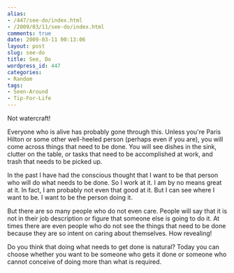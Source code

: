 ```yaml
---
alias:
- /447/see-do/index.html
- /2009/03/11/see-do/index.html
comments: true
date: 2009-03-11 00:13:06
layout: post
slug: see-do
title: See, Do
wordpress_id: 447
categories:
- Random
tags:
- Seen-Around
- Tip-For-Life
---
```


Not watercraft!

Everyone who is alive has probably gone through this.  Unless you're Paris Hilton or some other well-heeled person (perhaps even if you are), you will come across things that need to be done.  You will see dishes in the sink, clutter on the table, or tasks that need to be accomplished at work, and trash that needs to be picked up.  

In the past I have had the conscious thought that I want to be that person who will do what needs to be done.  So I work at it.  I am by no means great at it.  In fact, I am probably not even that good at it.  But I can see where I want to be.  I want to be the person doing it.

But there are so many people who do not even care.  People will say that it is not in their job description or figure that someone else is going to do it.  At times there are even people who do not see the things that need to be done because they are so intent on caring about themselves.  How revealing!

Do you think that doing what needs to get done is natural?  Today you can choose whether you want to be someone who gets it done or someone who cannot conceive of doing more than what is required.
